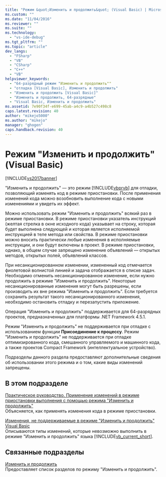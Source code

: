 ```yaml
---
title: "Режим &quot;Изменить и продолжить&quot; (Visual Basic) | Microsoft Docs"
ms.custom: ""
ms.date: "11/04/2016"
ms.reviewer: ""
ms.suite: ""
ms.technology: 
  - "vs-ide-debug"
ms.tgt_pltfrm: ""
ms.topic: "article"
dev_langs: 
  - "FSharp"
  - "VB"
  - "CSharp"
  - "C++"
  - "VB"
helpviewer_keywords: 
  - "64-разрядный режим "Изменить и продолжить""
  - "отладка [Visual Basic], Изменить и продолжить"
  - "Изменить и продолжить [Visual Basic]"
  - "Изменить и продолжить, 64-разрядные"
  - "Visual Basic, Изменить и продолжить"
ms.assetid: 7e90f34f-e699-45ab-a4c9-a4b527c498c8
caps.latest.revision: 40
author: "mikejo5000"
ms.author: "mikejo"
manager: "ghogen"
caps.handback.revision: 40
---
```

# Режим &quot;Изменить и продолжить&quot; (Visual Basic)
[!INCLUDE[vs2017banner](../code-quality/includes/vs2017banner.md)]

"Изменить и продолжить" — это режим [!INCLUDE[vbprvb](../code-quality/includes/vbprvb_md.md)] для отладки, позволяющий изменять код в режиме приостановки.  После применения изменений кода можно возобновить выполнение кода с новыми изменениями и увидеть их эффект.  
  
 Можно использовать режим "Изменить и продолжить" всякий раз в режиме приостановки.  В режиме приостановки указатель инструкций \(желтая стрелка в окне исходного кода\) указывает на строку, которая будет выполнена следующей и которая является исполняемой инструкцией в теле метода или свойства.  В режиме приостановки можно вносить практически любые изменения в исполняемые инструкции, и они будут включены в проект.  В режиме приостановки, однако, в общем случае запрещено изменение объявлений — открытых методов, открытых полей, объявлений классов.  
  
 При несанкционированном изменении, измененный код отмечается фиолетовой волнистой линией и задача отображается в списке задач.  Необходимо отменить несанкционированное изменение, если нужно продолжить в режиме "Изменить и продолжить".  Некоторые несанкционированные изменения могут быть разрешены, если производить их вне режима "Изменить и продолжить".  Если требуется сохранить результат такого несанкционированного изменения, необходимо остановить отладку и перезапустить приложение.  
  
 Операция "Изменить и продолжить" поддерживается для 64\-разрядных проектов, предназначенных для платформы .NET Framework 4.5.1.  
  
 Режим "Изменить и продолжить" не поддерживается при отладке с использованием функции **Присоединение к процессу**.  Режим "Изменить и продолжить" не поддерживается при отладке оптимизированного кода, смешанного управляемого и машинного кода, а также проектов Compact Framework \(интеллектуальное устройство\).  
  
 Подразделы данного раздела предоставляют дополнительные сведения об использовании этого режима и о том, какие виды изменений запрещены.  
  
## В этом подразделе  
 [Практическое руководство. Применение изменений в режиме приостановки выполнения с помощью режима "Изменить и продолжить"](../debugger/how-to-apply-edits-in-break-mode-with-edit-and-continue.md)  
 Объясняется, как применять изменения кода в режиме приостановки.  
  
 [Изменения, не поддерживаемые в режиме "Изменить и продолжить" Visual Basic](../debugger/unsupported-edits-in-visual-basic-edit-and-continue.md)  
 Описываются типы изменений, которые невозможно выполнить в режиме "Изменить и продолжить" языка [!INCLUDE[vb_current_short](../debugger/includes/vb_current_short_md.md)].  
  
## Связанные подразделы  
 [Изменить и продолжить](../debugger/edit-and-continue.md)  
 Предоставляет список разделов по режиму "Изменить и продолжить".